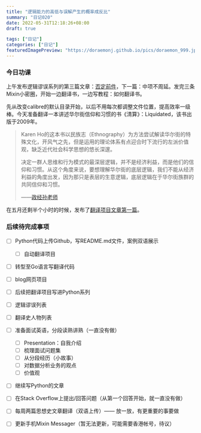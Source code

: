 ```yaml
---
title: "逻辑能力的高低与误解产生的概率成反比"
summary: "日记020"
date: 2022-05-31T12:18:26+08:00
draft: true

tags: ["日记"]
categories: ["日记"]
featuredImagePreview: "https://doraemonj.github.io/pics/doraemon_999.jpeg"
---
```


### 今日功课

上午发布逻辑谬误系列的第三篇文章：[否定前件](https://doraemonj.github.io/zh-cn/logical_fallacy_002/)，下一篇：中项不周延。发完三条Mixin小密圈，开始一边翻译书，一边写教程：如何翻译书。

先从改变calibre的默认目录开始，以后不用每次都调整文件位置，提高效率一级棒。今天准备翻译一本讲述华尔街信仰和习惯的书《清算》：Liquidated，该书出版于2009年。

>   Karen Ho的这本书以民族志（Ethnography）为方法尝试解读华尔街的特殊文化，开风气之先，但是运用的理论体系有点迎合时下流行的左派价值观，缺乏近代社会科学思想的悠长深邃。
>
>   决定一群人思维和行为模式的最深层逻辑，并不是经济利益，而是他们的信仰和习惯。从这个角度来说，要想理解华尔街的底层逻辑，我们不能从经济利益的角度出发，因为那只是表层的生意逻辑，底层逻辑在于华尔街族群的共同信仰和习惯。
>
>   ——[政经孙老师](https://www.youtube.com/post/UgkxDurkAdyYYlhwUJnmlfdjdwl_ZYEijP_b)

在五月还剩半个小时的时候，发布了[翻译项目文章第一篇](https://doraemonj.github.io/zh-cn/translation_tutorial/)。


### 后续待完成事项

-   [ ] Python代码上传Github，写README.md文件，案例双语展示

    -   [ ] 自动翻译项目
-   [ ] 转型至Go语言写翻译代码
-   [ ] blog网页项目
-   [ ] 后续把翻译项目写进Python系列
-   [ ] 逻辑谬误列表
-   [ ] 翻译史人物列表
-   [ ] 准备面试英语，分段读熟讲熟（一直没有做）

    -   [ ] Presentation：自我介绍
    -   [ ] 梳理面试问题集
    -   [ ] 从分段经历（小故事）
    -   [ ] 对数据分析业务的观点
    -   [ ] 价值观
-   [ ] 继续写Python的文章
-   [ ] 在Stack Overflow上提出/回答问题（从第一个回答开始，就一直没有做）
-   [ ] 每周两篇思想史文章翻译（双语上传）—— 放一放，有更重要的事要做
-   [ ] 更新手机Mixin Messager（暂无法更新，可能需要香港帐号，待议）
